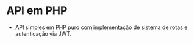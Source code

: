 # API em PHP

- API simples em PHP puro com implementação de sistema de rotas e autenticação via JWT.